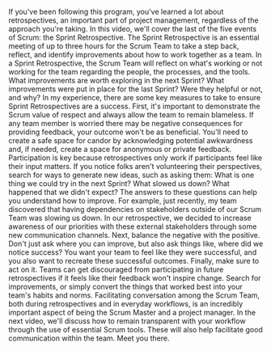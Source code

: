 If you've been following this program, you've learned a lot about
retrospectives, an important part of project management, regardless of the
approach you're taking. In this video, we'll cover the last of the five events
of Scrum: the Sprint Retrospective. The Sprint Retrospective is an essential
meeting of up to three hours for the Scrum Team to take a step back, reflect,
and identify improvements about how to work together as a team. In a Sprint
Retrospective, the Scrum Team will reflect on what's working or not working for
the team regarding the people, the processes, and the tools. What improvements
are worth exploring in the next Sprint? What improvements were put in place for
the last Sprint? Were they helpful or not, and why? In my experience, there are
some key measures to take to ensure Sprint Retrospectives are a success. First,
it's important to demonstrate the Scrum value of respect and always allow the
team to remain blameless. If any team member is worried there may be negative
consequences for providing feedback, your outcome won't be as beneficial. You'll
need to create a safe space for candor by acknowledging potential awkwardness
and, if needed, create a space for anonymous or private feedback. Participation
is key because retrospectives only work if participants feel like their input
matters. If you notice folks aren't volunteering their perspectives, search for
ways to generate new ideas, such as asking them: What is one thing we could try
in the next Sprint? What slowed us down? What happened that we didn't expect?
The answers to these questions can help you understand how to improve. For
example, just recently, my team discovered that having dependencies on
stakeholders outside of our Scrum Team was slowing us down. In our
retrospective, we decided to increase awareness of our priorities with these
external stakeholders through some new communication channels. Next, balance the
negative with the positive. Don't just ask where you can improve, but also ask
things like, where did we notice success? You want your team to feel like they
were successful, and you also want to recreate these successful outcomes.
Finally, make sure to act on it. Teams can get discouraged from participating in
future retrospectives if it feels like their feedback won't inspire change.
Search for improvements, or simply convert the things that worked best into your
team's habits and norms. Facilitating conversation among the Scrum Team, both
during retrospectives and in everyday workflows, is an incredibly important
aspect of being the Scrum Master and a project manager. In the next video, we'll
discuss how to remain transparent with your workflow through the use of
essential Scrum tools. These will also help facilitate good communication within
the team. Meet you there.